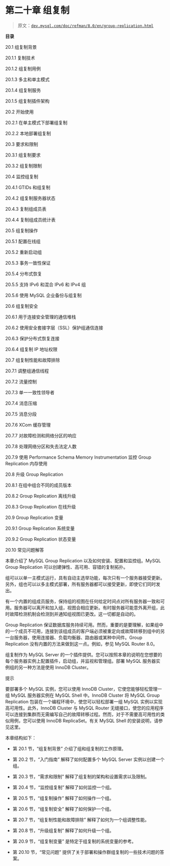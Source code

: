 # 第二十章 组复制

> 原文：[`dev.mysql.com/doc/refman/8.0/en/group-replication.html`](https://dev.mysql.com/doc/refman/8.0/en/group-replication.html)

**目录**

20.1 组复制背景

20.1.1 复制技术

20.1.2 组复制用例

20.1.3 多主和单主模式

20.1.4 组复制服务

20.1.5 组复制插件架构

20.2 开始使用

20.2.1 在单主模式下部署组复制

20.2.2 本地部署组复制

20.3 要求和限制

20.3.1 组复制要求

20.3.2 组复制限制

20.4 监控组复制

20.4.1 GTIDs 和组复制

20.4.2 组复制服务器状态

20.4.3 复制组成员表

20.4.4 复制组成员统计表

20.5 组复制操作

20.5.1 配置在线组

20.5.2 重新启动组

20.5.3 事务一致性保证

20.5.4 分布式恢复

20.5.5 支持 IPv6 和混合 IPv6 和 IPv4 组

20.5.6 使用 MySQL 企业备份与组复制

20.6 组复制安全

20.6.1 用于连接安全管理的通信堆栈

20.6.2 使用安全套接字层（SSL）保护组通信连接

20.6.3 保护分布式恢复连接

20.6.4 组复制 IP 地址权限

20.7 组复制性能和故障排除

20.7.1 调整组通信线程

20.7.2 流量控制

20.7.3 单一一致性领导者

20.7.4 消息压缩

20.7.5 消息分段

20.7.6 XCom 缓存管理

20.7.7 对故障检测和网络分区的响应

20.7.8 处理网络分区和失去法定人数

20.7.9 使用 Performance Schema Memory Instrumentation 监控 Group Replication 内存使用

20.8 升级 Group Replication

20.8.1 在组中组合不同的成员版本

20.8.2 Group Replication 离线升级

20.8.3 Group Replication 在线升级

20.9 Group Replication 变量

20.9.1 Group Replication 系统变量

20.9.2 Group Replication 状态变量

20.10 常见问题解答

本章介绍了 MySQL Group Replication 以及如何安装、配置和监控组。MySQL Group Replication 可以创建弹性、高可用、容错的复制拓扑。

组可以以单一主模式运行，具有自动主选举功能，每次只有一个服务器接受更新。另外，组也可以以多主模式部署，所有服务器都可以接受更新，即使它们同时发出。

有一个内置的组成员服务，保持组的视图在任何给定时间点对所有服务器一致和可用。服务器可以离开和加入组，视图会相应更新。有时服务器可能意外离开组，此时故障检测机制会检测到并通知组视图已更改。这一切都是自动的。

Group Replication 保证数据库服务持续可用。然而，重要的是要理解，如果组中的一个成员不可用，连接到该组成员的客户端必须被重定向或故障转移到组中的另一台服务器，使用连接器、负载均衡器、路由器或某种中间件。Group Replication 没有内置的方法来做到这一点。例如，参见 MySQL Router 8.0。

组复制作为 MySQL Server 的一个插件提供。您可以按照本章的说明在您想要的每个服务器实例上配置插件，启动组，并监视和管理组。部署 MySQL 服务器实例组的另一种方法是使用 InnoDB Cluster。

提示

要部署多个 MySQL 实例，您可以使用 InnoDB Cluster，它使您能够轻松管理一组 MySQL 服务器实例在 MySQL Shell 中。InnoDB Cluster 将 MySQL Group Replication 包装在一个编程环境中，使您可以轻松部署一组 MySQL 实例以实现高可用性。此外，InnoDB Cluster 与 MySQL Router 无缝接口，使您的应用程序可以连接到集群而无需编写自己的故障转移过程。然而，对于不需要高可用性的类似用例，您可以使用 InnoDB ReplicaSet。有关 MySQL Shell 的安装说明，请参见这里。

本章结构如下：

+   第 20.1 节，“组复制背景” 介绍了组和组复制的工作原理。

+   第 20.2 节，“入门指南” 解释了如何配置多个 MySQL Server 实例以创建一个组。

+   第 20.3 节，“需求和限制” 解释了组复制的架构和设置需求以及限制。

+   第 20.4 节，“监控组复制” 解释了如何监控一个组。

+   第 20.5 节，“组复制操作” 解释了如何操作一个组。

+   第 20.6 节，“组复制安全” 解释了如何保护一个组。

+   第 20.7 节，“组复制性能和故障排除” 解释了如何为一个组调整性能。

+   第 20.8 节，“升级组复制” 解释了如何升级一个组。

+   第 20.9 节，“组复制变量” 是特定于组复制的系统变量的参考。

+   第 20.10 节，“常见问题” 提供了关于部署和操作群组复制的一些技术问题的答案。
